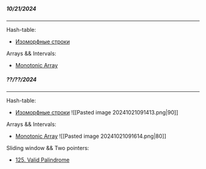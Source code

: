 
##### 10/21/2024
___
Hash-table:
- [Изоморфные строки](https://leetcode.com/problems/isomorphic-strings/description/)

Arrays && Intervals:
- [Monotonic Array](https://leetcode.com/problems/monotonic-array/description/)


##### ??/??/2024
___
Hash-table:
- [Изоморфные строки](https://leetcode.com/problems/isomorphic-strings/description/)
![[Pasted image 20241021091413.png|90]]

Arrays && Intervals:
- [Monotonic Array](https://leetcode.com/problems/monotonic-array/description/)
![[Pasted image 20241021091614.png|80]]

Sliding window && Two pointers:
- [125. Valid Palindrome](https://leetcode.com/problems/valid-palindrome/)


